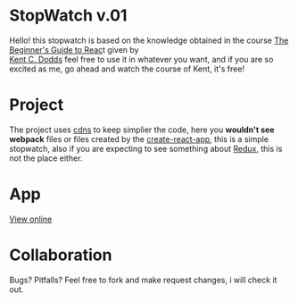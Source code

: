 # StopWatch v.01

Hello! this stopwatch is based on the knowledge obtained in the course [The Beginner's Guide to Reac](https://egghead.io/lessons/react-introduction-to-the-beginner-s-guide-to-reactjs)t given by  
[Kent C. Dodds](https://kentcdodds.com/) feel free to use it in whatever you want, and if you are so excited as me, go ahead and watch the course of Kent, it's free!

# Project

The project uses [cdns](https://www.cloudflare.com/learning/cdn/what-is-a-cdn/) to keep simplier the code, here you **wouldn't see webpack** files or files created by the [create-react-app](https://github.com/facebook/create-react-app), this is a simple stopwatch, also if you are expecting to see something about [Redux](https://es.redux.js.org/), this is not the place either.

# App

[View online](https://pr-sanchez.github.io/stopwatch/)

# Collaboration

Bugs? Pitfalls? Feel free to fork and make request changes, i will check it out.
